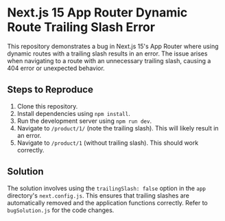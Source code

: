 # Next.js 15 App Router Dynamic Route Trailing Slash Error

This repository demonstrates a bug in Next.js 15's App Router where using dynamic routes with a trailing slash results in an error.  The issue arises when navigating to a route with an unnecessary trailing slash, causing a 404 error or unexpected behavior.

## Steps to Reproduce

1. Clone this repository.
2. Install dependencies using `npm install`.
3. Run the development server using `npm run dev`.
4. Navigate to `/product/1/` (note the trailing slash).  This will likely result in an error.
5. Navigate to `/product/1` (without trailing slash). This should work correctly.

## Solution

The solution involves using the `trailingSlash: false` option in the `app` directory's `next.config.js`.  This ensures that trailing slashes are automatically removed and the application functions correctly.  Refer to `bugSolution.js` for the code changes.